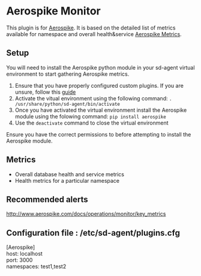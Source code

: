 Aerospike Monitor
===

This plugin is for [Aerospike](http://www.aerospike.com/). It is based on the
detailed list of metrics available for namespace and overall health&service [Aerospike Metrics](http://www.aerospike.com/docs/reference/metrics).

Setup
---
You will need to install the Aerospike python module in your sd-agent virtual environment to start gathering Aerospike metrics.  
1. Ensure that you have properly configured custom plugins. If you are unsure, follow this [guide](https://support.serverdensity.com/hc/en-us/articles/360001083186) 
1. Activate the vitual environment using the following command: `. /usr/share/python/sd-agent/bin/activate` 
2. Once you have activated the virtual environment install the Aerospike module using the folowing command: `pip install aerospike`
3. Use the `deactivate` command to close the virtual environment

Ensure you have the correct permissions to before attempting to install the Aerospike module.

Metrics
---
- Overall database health and service metrics
- Health metrics for a particular namespace

Recommended alerts
---
http://www.aerospike.com/docs/operations/monitor/key_metrics

Configuration file : /etc/sd-agent/plugins.cfg
---
[Aerospike]  
host: localhost  
port: 3000  
namespaces: test1,test2
